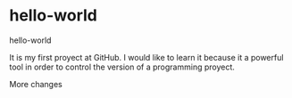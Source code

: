 # hello-world
hello-world

It is my first proyect at GitHub. I would like to learn it because it a powerful tool in order to control the version of a programming proyect.

More changes
